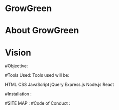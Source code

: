 # GrowGreen

# About GrowGreen

# Vision

#Objective:

#Tools Used:
Tools used will be:

HTML
CSS
JavaScript
jQuery
Express.js
Node.js
React

#Installation :

#SITE MAP :
#Code of Conduct :
